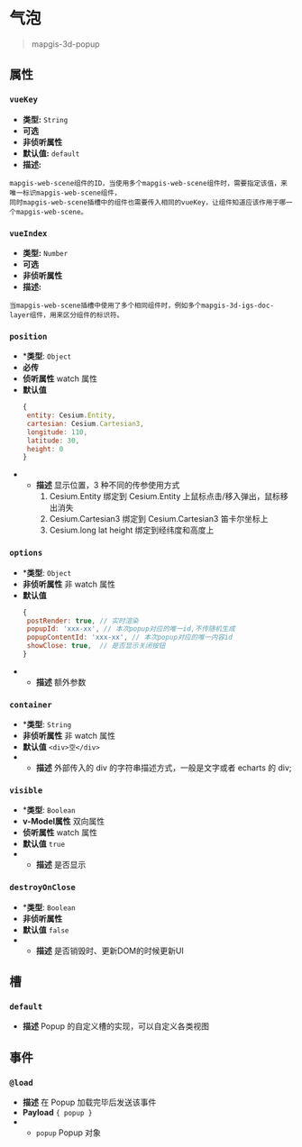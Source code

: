 # 气泡
> mapgis-3d-popup

## 属性
### `vueKey`

- **类型:** `String`
- **可选**
- **非侦听属性**
- **默认值:** `default`
- **描述:** 
```
mapgis-web-scene组件的ID，当使用多个mapgis-web-scene组件时，需要指定该值，来唯一标识mapgis-web-scene组件，
同时mapgis-web-scene插槽中的组件也需要传入相同的vueKey，让组件知道应该作用于哪一个mapgis-web-scene。
```

### `vueIndex`

- **类型:** `Number`
- **可选**
- **非侦听属性**
- **描述:** 
```
当mapgis-web-scene插槽中使用了多个相同组件时，例如多个mapgis-3d-igs-doc-layer组件，用来区分组件的标识符。
```

### `position`

- ***类型**: `Object`
- **必传**
- **侦听属性** watch 属性
- **默认值**
  ```js
  {
   entity: Cesium.Entity,
   cartesian: Cesium.Cartesian3,
   longitude: 110,
   latitude: 30,
   height: 0
  }
  ```
- - **描述** 显示位置，3 种不同的传参使用方式
    1. Cesium.Entity 绑定到 Cesium.Entity 上鼠标点击/移入弹出，鼠标移出消失
    2. Cesium.Cartesian3 绑定到 Cesium.Cartesian3 笛卡尔坐标上
    3. Cesium.long lat height 绑定到经纬度和高度上

### `options`

- ***类型**: `Object`
- **非侦听属性** 非 watch 属性
- **默认值**
  ```js
  {
   postRender: true, // 实时渲染
   popupId: 'xxx-xx', // 本次popup对应的唯一id,不传随机生成
   popupContentId: 'xxx-xx', // 本次popup对应的唯一内容id
   showClose: true,  // 是否显示关闭按钮
  }
  ```
- - **描述** 额外参数

### `container`

- ***类型**: `String`
- **非侦听属性** 非 watch 属性
- **默认值** `<div>空</div>`
- - **描述** 外部传入的 div 的字符串描述方式，一般是文字或者 echarts 的 div;

### `visible`

- ***类型**: `Boolean`
- **v-Model属性** 双向属性
- **侦听属性** watch 属性
- **默认值** `true`
- - **描述** 是否显示
  
### `destroyOnClose`

- ***类型**: `Boolean`
- **非侦听属性**
- **默认值** `false`
- - **描述** 是否销毁时、更新DOM的时候更新UI

## 槽

### `default`

- **描述** Popup 的自定义槽的实现，可以自定义各类视图

## 事件

### `@load`

- **描述** 在 Popup 加载完毕后发送该事件
- **Payload** `{ popup }`
- - `popup` Popup 对象
